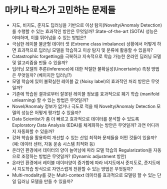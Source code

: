 # 마키나 락스가 고민하는 문제들 

- 지도, 비지도, 준지도 딥러닝을 기반으로 이상 탐지(Novelty/Anomaly Detection)를 수행할 수 있는 효과적인 방안은 무엇일까? State-of-the-art (SOTA) 성능은 어떠하며, 이를 뛰어넘을 수 있는 방법은? 
- 극심한 레이블 불균형 데이터 셋 (Extreme class imbalance) 상황에서 어떻게 하면 효과적으로 딥러닝 모델을 학습하고 이상 탐지 및 분류에 활용할 수 있을까?
- Catastrophic forgetting을 극복하고 지속적으로 학습 가능한 온라인 딥러닝 모델 및 알고리즘을 만들 수 있을까?
- 딥러닝 모델의 추론(Inference)에 대한 적절한 불확실성(Uncertainty) 측정 방법은 무엇일까? (베이지안 딥러닝?) 
- 모델 학습에 있어 불확실한 레이블 값 (Noisy label)의 효과적인 처리 방안은 무엇일까?
- 기존에 학습된 결과로부터 잘못된 레이블 정보를 효과적으로 폐기 학습 (manifold unlearning) 할 수 있는 방법은 무엇일까?
- Novel/Anomaly 정보가 없거나 극도로 적을 때 Novelty/Anomaly Detection 모델의 성능은 어떻게 평가할 수 있을까?
- Data Scientist가 좀 더 빠르고 효과적으로 데이터를 분석할 수 있도록 Exploratory Data Analysis (EDA)를 체계화하는 방안은 무엇일까? 과연 어디까지 자동화할 수 있을까?
- 강화 학습을 활용하여 개선할 수 있는 산업 최적화 문제들을 어떤 것들이 있을까? (예: 데이터 센터, 자동 운송 시스템 최적화 등) 
- 온라인 환경에서 데이터의 양이 늘어남에 따라 모델 학습의 Regularization을 자동으로 조정하는 방법은 무엇일까? (Dynamic adjustment 방안)
- 온라인 환경에서 레이블 데이터양이 증가함에 따라 비지도에서 준지도로, 준지도에서 지도학습 방식으로 자연스럽게 전환할 수 있는 방법은 무엇일까? 
- Multi-modality를 갖는 Multi-context 데이터를 효과적으로 모델링 할 수 있는 단일 딥러닝 모델을 만들 수 있을까? 
